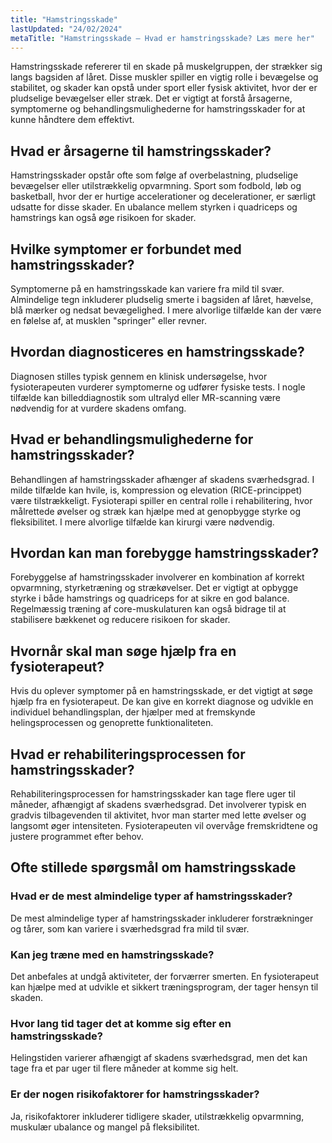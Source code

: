 ```yaml
---
title: "Hamstringsskade"
lastUpdated: "24/02/2024"
metaTitle: "Hamstringsskade – Hvad er hamstringsskade? Læs mere her"
---
```


Hamstringsskade refererer til en skade på muskelgruppen, der strækker sig langs bagsiden af låret. Disse muskler spiller en vigtig rolle i bevægelse og stabilitet, og skader kan opstå under sport eller fysisk aktivitet, hvor der er pludselige bevægelser eller stræk. Det er vigtigt at forstå årsagerne, symptomerne og behandlingsmulighederne for hamstringsskader for at kunne håndtere dem effektivt.

## Hvad er årsagerne til hamstringsskader?

Hamstringsskader opstår ofte som følge af overbelastning, pludselige bevægelser eller utilstrækkelig opvarmning. Sport som fodbold, løb og basketball, hvor der er hurtige accelerationer og decelerationer, er særligt udsatte for disse skader. En ubalance mellem styrken i quadriceps og hamstrings kan også øge risikoen for skader.

## Hvilke symptomer er forbundet med hamstringsskader?

Symptomerne på en hamstringsskade kan variere fra mild til svær. Almindelige tegn inkluderer pludselig smerte i bagsiden af låret, hævelse, blå mærker og nedsat bevægelighed. I mere alvorlige tilfælde kan der være en følelse af, at musklen "springer" eller revner.

## Hvordan diagnosticeres en hamstringsskade?

Diagnosen stilles typisk gennem en klinisk undersøgelse, hvor fysioterapeuten vurderer symptomerne og udfører fysiske tests. I nogle tilfælde kan billeddiagnostik som ultralyd eller MR-scanning være nødvendig for at vurdere skadens omfang.

## Hvad er behandlingsmulighederne for hamstringsskader?

Behandlingen af hamstringsskader afhænger af skadens sværhedsgrad. I milde tilfælde kan hvile, is, kompression og elevation (RICE-princippet) være tilstrækkeligt. Fysioterapi spiller en central rolle i rehabilitering, hvor målrettede øvelser og stræk kan hjælpe med at genopbygge styrke og fleksibilitet. I mere alvorlige tilfælde kan kirurgi være nødvendig.

## Hvordan kan man forebygge hamstringsskader?

Forebyggelse af hamstringsskader involverer en kombination af korrekt opvarmning, styrketræning og strækøvelser. Det er vigtigt at opbygge styrke i både hamstrings og quadriceps for at sikre en god balance. Regelmæssig træning af core-muskulaturen kan også bidrage til at stabilisere bækkenet og reducere risikoen for skader.

## Hvornår skal man søge hjælp fra en fysioterapeut?

Hvis du oplever symptomer på en hamstringsskade, er det vigtigt at søge hjælp fra en fysioterapeut. De kan give en korrekt diagnose og udvikle en individuel behandlingsplan, der hjælper med at fremskynde helingsprocessen og genoprette funktionaliteten.

## Hvad er rehabiliteringsprocessen for hamstringsskader?

Rehabiliteringsprocessen for hamstringsskader kan tage flere uger til måneder, afhængigt af skadens sværhedsgrad. Det involverer typisk en gradvis tilbagevenden til aktivitet, hvor man starter med lette øvelser og langsomt øger intensiteten. Fysioterapeuten vil overvåge fremskridtene og justere programmet efter behov.

## Ofte stillede spørgsmål om hamstringsskade

### Hvad er de mest almindelige typer af hamstringsskader?

De mest almindelige typer af hamstringsskader inkluderer forstrækninger og tårer, som kan variere i sværhedsgrad fra mild til svær.

### Kan jeg træne med en hamstringsskade?

Det anbefales at undgå aktiviteter, der forværrer smerten. En fysioterapeut kan hjælpe med at udvikle et sikkert træningsprogram, der tager hensyn til skaden.

### Hvor lang tid tager det at komme sig efter en hamstringsskade?

Helingstiden varierer afhængigt af skadens sværhedsgrad, men det kan tage fra et par uger til flere måneder at komme sig helt.

### Er der nogen risikofaktorer for hamstringsskader?

Ja, risikofaktorer inkluderer tidligere skader, utilstrækkelig opvarmning, muskulær ubalance og mangel på fleksibilitet.